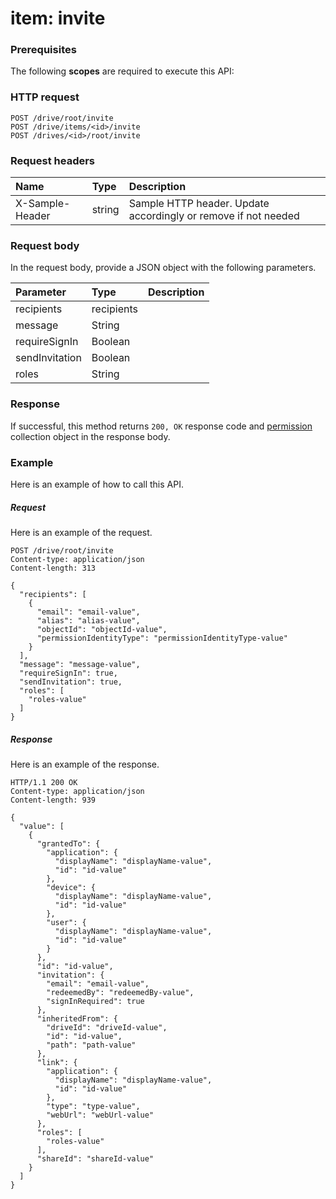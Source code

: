 # item: invite


### Prerequisites
The following **scopes** are required to execute this API: 
### HTTP request
<!-- { "blockType": "ignored" } -->
```http
POST /drive/root/invite
POST /drive/items/<id>/invite
POST /drives/<id>/root/invite

```
### Request headers
| Name       | Type | Description|
|:---------------|:--------|:----------|
| X-Sample-Header  | string  | Sample HTTP header. Update accordingly or remove if not needed|

### Request body
In the request body, provide a JSON object with the following parameters.

| Parameter	   | Type	|Description|
|:---------------|:--------|:----------|
|recipients|recipients||
|message|String||
|requireSignIn|Boolean||
|sendInvitation|Boolean||
|roles|String||

### Response
If successful, this method returns `200, OK` response code and [permission](../resources/permission.md) collection object in the response body.

### Example
Here is an example of how to call this API.
##### Request
Here is an example of the request.
<!-- {
  "blockType": "request",
  "name": "item_invite"
}-->
```http
POST /drive/root/invite
Content-type: application/json
Content-length: 313

{
  "recipients": [
    {
      "email": "email-value",
      "alias": "alias-value",
      "objectId": "objectId-value",
      "permissionIdentityType": "permissionIdentityType-value"
    }
  ],
  "message": "message-value",
  "requireSignIn": true,
  "sendInvitation": true,
  "roles": [
    "roles-value"
  ]
}
```

##### Response
Here is an example of the response.
<!-- {
  "blockType": "response",
  "truncated": false,
  "@odata.type": "microsoft.graph.permission",
  "isCollection": true
} -->
```http
HTTP/1.1 200 OK
Content-type: application/json
Content-length: 939

{
  "value": [
    {
      "grantedTo": {
        "application": {
          "displayName": "displayName-value",
          "id": "id-value"
        },
        "device": {
          "displayName": "displayName-value",
          "id": "id-value"
        },
        "user": {
          "displayName": "displayName-value",
          "id": "id-value"
        }
      },
      "id": "id-value",
      "invitation": {
        "email": "email-value",
        "redeemedBy": "redeemedBy-value",
        "signInRequired": true
      },
      "inheritedFrom": {
        "driveId": "driveId-value",
        "id": "id-value",
        "path": "path-value"
      },
      "link": {
        "application": {
          "displayName": "displayName-value",
          "id": "id-value"
        },
        "type": "type-value",
        "webUrl": "webUrl-value"
      },
      "roles": [
        "roles-value"
      ],
      "shareId": "shareId-value"
    }
  ]
}
```

<!-- uuid: 0ef70718-e524-43f9-9edf-75026e0fdd18
2015-10-24 21:49:47 UTC -->
<!-- {
  "type": "#page.annotation",
  "description": "item: invite",
  "keywords": "",
  "section": "documentation",
  "tocPath": ""
}-->